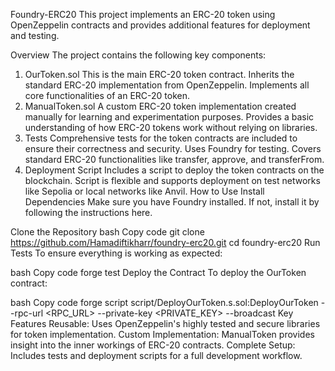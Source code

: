 Foundry-ERC20
This project implements an ERC-20 token using OpenZeppelin contracts and provides additional features for deployment and testing.

Overview
The project contains the following key components:

1. OurToken.sol
This is the main ERC-20 token contract.
Inherits the standard ERC-20 implementation from OpenZeppelin.
Implements all core functionalities of an ERC-20 token.
2. ManualToken.sol
A custom ERC-20 token implementation created manually for learning and experimentation purposes.
Provides a basic understanding of how ERC-20 tokens work without relying on libraries.
3. Tests
Comprehensive tests for the token contracts are included to ensure their correctness and security.
Uses Foundry for testing.
Covers standard ERC-20 functionalities like transfer, approve, and transferFrom.
4. Deployment Script
Includes a script to deploy the token contracts on the blockchain.
Script is flexible and supports deployment on test networks like Sepolia or local networks like Anvil.
How to Use
Install Dependencies
Make sure you have Foundry installed. If not, install it by following the instructions here.

Clone the Repository
bash
Copy code
git clone https://github.com/Hamadiftikharr/foundry-erc20.git
cd foundry-erc20
Run Tests
To ensure everything is working as expected:

bash
Copy code
forge test
Deploy the Contract
To deploy the OurToken contract:

bash
Copy code
forge script script/DeployOurToken.s.sol:DeployOurToken --rpc-url <RPC_URL> --private-key <PRIVATE_KEY> --broadcast
Key Features
Reusable: Uses OpenZeppelin's highly tested and secure libraries for token implementation.
Custom Implementation: ManualToken provides insight into the inner workings of ERC-20 contracts.
Complete Setup: Includes tests and deployment scripts for a full development workflow.
